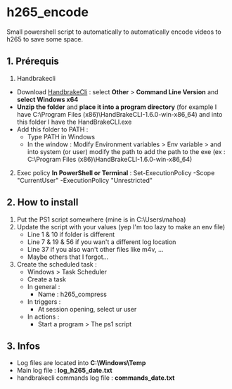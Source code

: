 # h265_encode
Small powershell script to automatically to automatically encode videos to h265 to save some space.

## 1. Prérequis
1. Handbrakecli
  - Download [HandbrakeCli](https://handbrake.fr/downloads.php) : select **Other** > **Command Line Version** and **select Windows x64**
  - **Unzip the folder** and **place it into a program directory** (for example I have C:\Program Files (x86)\HandBrakeCLI-1.6.0-win-x86_64) and into this folder I have the HandBrakeCLI.exe
  - Add this folder to PATH : 
      - Type PATH in Windows
      - In the window : Modify Environment variables > Env variable > and into system (or user) modify the path to add the path to the exe (ex : C:\Program Files (x86)\HandBrakeCLI-1.6.0-win-x86_64)

2. Exec policy
**In PowerShell or Terminal** : Set-ExecutionPolicy -Scope "CurrentUser" -ExecutionPolicy "Unrestricted"

## 2. How to install
1. Put the PS1 script somewhere (mine is in C:\Users\mahoa)
2. Update the script with your values (yep I'm too lazy to make an env file)
	- Line 1 & 10 if folder is different
	- Line 7 & 19 & 56 if you wan't a different log location
	- Line 37 if you also wan't other files like m4v, ...
	- Maybe others that I forgot...
3. Create the scheduled task :
	- Windows > Task Scheduler
	- Create a task
	- In general :
		- Name : h265_compress
	- In triggers :
		- At session opening, select ur user
	- In actions : 
		- Start a program > The ps1 script

## 3. Infos
- Log files are located into **C:\Windows\Temp**
- Main log file : **log_h265_date.txt**
- handbrakecli commands log file : **commands_date.txt**
